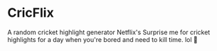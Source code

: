 # CricFlix
A random cricket highlight generator
Netflix's Surprise me for cricket highlights for a day when you're bored and need to kill time. lol 🏏
